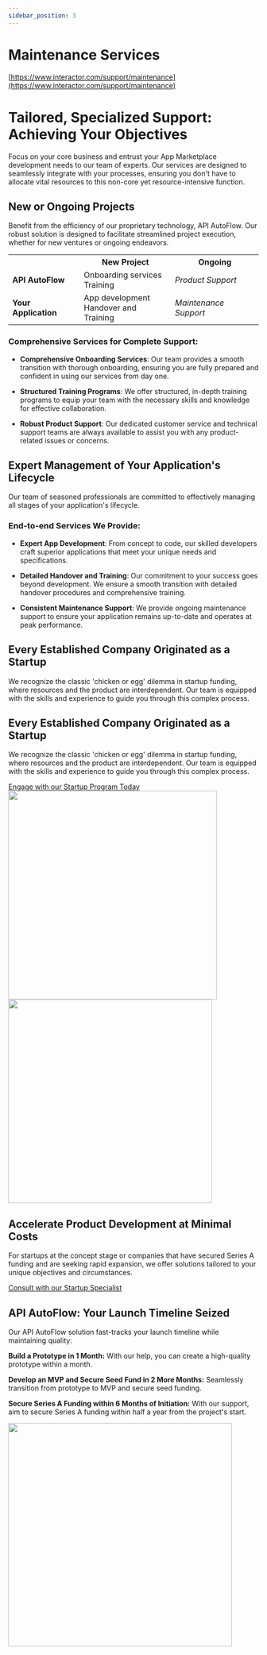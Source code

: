 ```yaml
---
sidebar_position: 3
---
```

# Maintenance Services

[https://www.interactor.com/support/maintenance](https://www.interactor.com/support/maintenance)

# Tailored, Specialized Support: Achieving Your Objectives


Focus on your core business and entrust your App Marketplace development needs to our team of experts. Our services are designed to seamlessly integrate with your processes, ensuring you don't have to allocate vital resources to this non-core yet resource-intensive function.



## New or Ongoing Projects

Benefit from the efficiency of our proprietary technology, API AutoFlow. Our robust solution is designed to facilitate streamlined project execution, whether for new ventures or ongoing endeavors.




<div style={{ overflowX: 'auto' }}>
  <table style={{ width: '55%', borderCollapse: 'collapse', border: '1px solid #00FF00' }}>
    <tr style={{ backgroundColor: '#f2f2f2' }}>
      <th style={{ border: '1px solid #00FF00', padding: '8px' }}> </th>
      <th style={{ border: '1px solid #00FF00', padding: '8px' }}><b>New Project</b></th>
      <th style={{ border: '1px solid #00FF00', padding: '8px' }}><b>Ongoing</b></th>
    </tr>
    <tr>
      <td style={{ border: '1px solid #00FF00', padding: '8px' }}><b>API AutoFlow</b></td>
      <td style={{ border: '1px solid #00FF00', padding: '8px' }}>Onboarding services<br/>Training</td>
      <td style={{ border: '1px solid #00FF00', padding: '8px' }}><i>Product Support</i></td>
    </tr>
    <tr>
      <td style={{ border: '1px solid #00FF00', padding: '8px' }}><b>Your Application</b></td>
      <td style={{ border: '1px solid #00FF00', padding: '8px' }}>App development<br/>Handover and Training</td>
      <td style={{ border: '1px solid #00FF00', padding: '8px' }}><i>Maintenance Support</i></td>
    </tr>
  </table>
</div>





### Comprehensive Services for Complete Support:

- **Comprehensive Onboarding Services**: Our team provides a smooth transition with thorough onboarding, ensuring you are fully prepared and confident in using our services from day one.

- **Structured Training Programs**: We offer structured, in-depth training programs to equip your team with the necessary skills and knowledge for effective collaboration.

- **Robust Product Support**: Our dedicated customer service and technical support teams are always available to assist you with any product-related issues or concerns.

## Expert Management of Your Application's Lifecycle

Our team of seasoned professionals are committed to effectively managing all stages of your application's lifecycle.



### End-to-end Services We Provide:

- **Expert App Development**: From concept to code, our skilled developers craft superior applications that meet your unique needs and specifications.

- **Detailed Handover and Training**: Our commitment to your success goes beyond development. We ensure a smooth transition with detailed handover procedures and comprehensive training.

- **Consistent Maintenance Support**: We provide ongoing maintenance support to ensure your application remains up-to-date and operates at peak performance.

## Every Established Company Originated as a Startup

We recognize the classic 'chicken or egg' dilemma in startup funding, where resources and the product are interdependent. Our team is equipped with the skills and experience to guide you through this complex process.

<div style={{height: '60px'}}></div>

  <div class="row">
    <div class="col col--6">
      <div class="col-demo">
                  <div style={{height: '30px'}}></div>
      <h2>Every Established Company Originated as a Startup</h2>

<p>We recognize the classic 'chicken or egg' dilemma in startup funding, where resources and the product are interdependent. Our team is equipped with the skills and experience to guide you through this complex process.</p>
<div style={{height: '30px'}}></div>
<div>
  <a class="button button--primary" href="https://www.interactor.com/contactus" role="button">Engage with our Startup Program Today</a>
</div>
      </div>
    </div>
    <div class="col col--6">
      <div class="col-demo"><img src="https://www.interactor.com/images/support/every.png" width="420" style={{float: 'left'}}/></div></div>
  </div>


<div style={{height: '110px'}}></div>

<div class="row">
    <div class="col col--6">
        <div class="col-demo">
            <img src="https://www.interactor.com/images/support/cost.png" width="410" style={{float: 'left'}}/>
        </div>
    </div>
    <div class="col col--6">
        <div class="col-demo">
            <div style={{height: '70px'}}></div>
            <h2>Accelerate Product Development at Minimal Costs</h2>
            <p>
                For startups at the concept stage or companies that have secured Series A funding and are seeking rapid expansion, we offer solutions tailored to your unique objectives and circumstances.
            </p>
            <div style={{height: '30px'}}></div>
            <a class="button button--primary" href="https://www.interactor.com/contactus" role="button">Consult with our Startup Specialist</a>
        </div>
    </div>
</div>



<div style={{height: '110px'}}></div>


<div class="row">
    <div class="col col--6">
      <div class="col-demo">
      <div class="col-demo">
      <h2>API AutoFlow: Your Launch Timeline Seized</h2>

<p>Our API AutoFlow solution fast-tracks your launch timeline while maintaining quality:</p>
<p><b>Build a Prototype in 1 Month:</b> With our help, you can create a high-quality prototype within a month.</p>

<p><b>Develop an MVP and Secure Seed Fund in 2 More Months:</b> Seamlessly transition from prototype to MVP and secure seed funding.</p>

<p><b>Secure Series A Funding within 6 Months of Initiation:</b> With our support, aim to secure Series A funding within half a year from the project's start.</p>

</div>
</div>
    </div>
    <div class="col col--6">
  <div class="col-demo">
  <div style={{height: '75px'}}></div>
    <img src="https://www.interactor.com/images/index/main_middle_image.png" width="450" style={{float: 'right'}}/>
  </div>
</div>
</div>